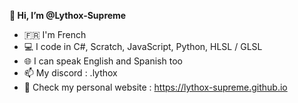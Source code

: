 <b>👋 Hi, I’m @Lythox-Supreme</b>
- 🇫🇷 I'm French
- 💻 I code in C#, Scratch, JavaScript, Python, HLSL / GLSL
- 🌐 I can speak English and Spanish too
- 📫 My discord : .lythox
- 👀 Check my personal website : https://lythox-supreme.github.io

<!---
Lythox-Supreme/Lythox-Supreme is a ✨ special ✨ repository because its `README.md` (this file) appears on your GitHub profile.
You can click the Preview link to take a look at your changes.
--->
